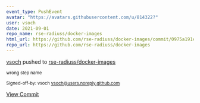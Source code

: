 ```yaml
---
event_type: PushEvent
avatar: "https://avatars.githubusercontent.com/u/814322?"
user: vsoch
date: 2021-09-01
repo_name: rse-radiuss/docker-images
html_url: https://github.com/rse-radiuss/docker-images/commit/0975a191e9f884783e834ca5f064af12f3fec513
repo_url: https://github.com/rse-radiuss/docker-images
---
```


<a href='https://github.com/vsoch' target='_blank'>vsoch</a> pushed to <a href='https://github.com/rse-radiuss/docker-images' target='_blank'>rse-radiuss/docker-images</a>

<small>wrong step name

Signed-off-by: vsoch <vsoch@users.noreply.github.com></small>

<a href='https://github.com/rse-radiuss/docker-images/commit/0975a191e9f884783e834ca5f064af12f3fec513' target='_blank'>View Commit</a>